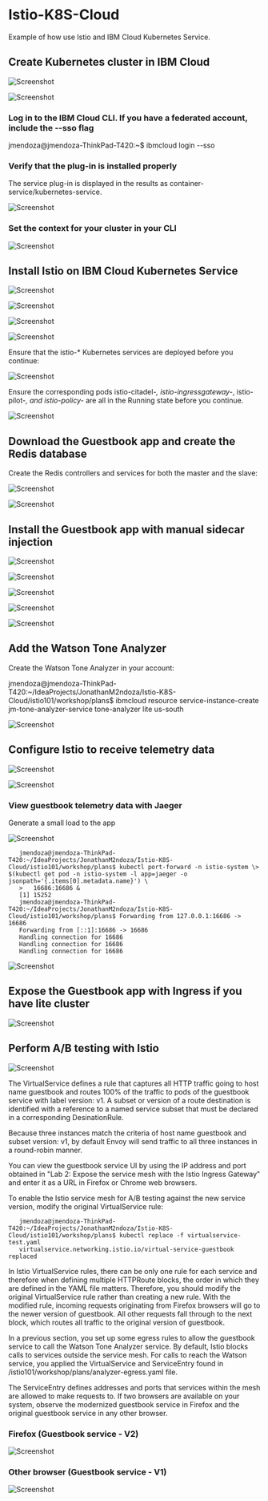 # Istio-K8S-Cloud

Example of how use Istio and IBM Cloud Kubernetes Service.

## Create Kubernetes cluster in IBM Cloud

![Screenshot](prtsc/Istio-K8S-Cloud-3.png)

![Screenshot](prtsc/Istio-K8S-Cloud-3.1.png)

### Log in to the IBM Cloud CLI. If you have a federated account, include the --sso flag

jmendoza@jmendoza-ThinkPad-T420:~$ ibmcloud login --sso

###  Verify that the plug-in is installed properly

The service plug-in is displayed in the results as container-service/kubernetes-service.

![Screenshot](prtsc/Istio-K8S-Cloud-1.png)

### Set the context for your cluster in your CLI

![Screenshot](prtsc/Istio-K8S-Cloud-4.png)

## Install Istio on IBM Cloud Kubernetes Service

![Screenshot](prtsc/Istio-K8S-Cloud-7.png)

![Screenshot](prtsc/Istio-K8S-Cloud-8.png)

![Screenshot](prtsc/Istio-K8S-Cloud-9.png)

![Screenshot](prtsc/Istio-K8S-Cloud-9.1.png)

Ensure that the istio-* Kubernetes services are deployed before you continue:

![Screenshot](prtsc/Istio-K8S-Cloud-10.png)

Ensure the corresponding pods istio-citadel-*, istio-ingressgateway-*, istio-pilot-*, and istio-policy-* are all in the Running state before you continue.

![Screenshot](prtsc/Istio-K8S-Cloud-11.png)

## Download the Guestbook app and create the Redis database

Create the Redis controllers and services for both the master and the slave:

![Screenshot](prtsc/Istio-K8S-Cloud-13.png)

![Screenshot](prtsc/Istio-K8S-Cloud-14.png)

## Install the Guestbook app with manual sidecar injection

![Screenshot](prtsc/Istio-K8S-Cloud-15.png)

![Screenshot](prtsc/Istio-K8S-Cloud-15.1.png)

![Screenshot](prtsc/Istio-K8S-Cloud-15.2.png)

![Screenshot](prtsc/Istio-K8S-Cloud-15.3.png)

![Screenshot](prtsc/Istio-K8S-Cloud-15.4.png)

## Add the Watson Tone Analyzer

Create the Watson Tone Analyzer in your account:

jmendoza@jmendoza-ThinkPad-T420:~/IdeaProjects/JonathanM2ndoza/Istio-K8S-Cloud/istio101/workshop/plans$ ibmcloud resource service-instance-create jm-tone-analyzer-service tone-analyzer lite us-south

![Screenshot](prtsc/Istio-K8S-Cloud-16.png)

## Configure Istio to receive telemetry data

![Screenshot](prtsc/Istio-K8S-Cloud-17.png)

![Screenshot](prtsc/Istio-K8S-Cloud-17.1.png)

### View guestbook telemetry data with Jaeger

Generate a small load to the app

![Screenshot](prtsc/Istio-K8S-Cloud-18.png)

  ```shell
     jmendoza@jmendoza-ThinkPad-T420:~/IdeaProjects/JonathanM2ndoza/Istio-K8S-Cloud/istio101/workshop/plans$ kubectl port-forward -n istio-system \>   $(kubectl get pod -n istio-system -l app=jaeger -o jsonpath='{.items[0].metadata.name}') \
     >   16686:16686 &
     [1] 15252
     jmendoza@jmendoza-ThinkPad-T420:~/IdeaProjects/JonathanM2ndoza/Istio-K8S-Cloud/istio101/workshop/plans$ Forwarding from 127.0.0.1:16686 -> 16686
     Forwarding from [::1]:16686 -> 16686
     Handling connection for 16686
     Handling connection for 16686
     Handling connection for 16686
  ```

![Screenshot](prtsc/Istio-K8S-Cloud-18.1.png)

## Expose the Guestbook app with Ingress if you have lite cluster

![Screenshot](prtsc/Istio-K8S-Cloud-19.png)

## Perform A/B testing with Istio

![Screenshot](prtsc/Istio-K8S-Cloud-20.png)

The VirtualService defines a rule that captures all HTTP traffic going to host name guestbook and routes 100% of the traffic to pods of the guestbook service with label version: v1. A subset or version of a route destination is identified with a reference to a named service subset that must be declared in a corresponding DesinationRule. 

Because three instances match the criteria of host name guestbook and subset version: v1, by default Envoy will send traffic to all three instances in a round-robin manner.

You can view the guestbook service UI by using the IP address and port obtained in "Lab 2: Expose the service mesh with the Istio Ingress Gateway" and enter it as a URL in Firefox or Chrome web browsers.

To enable the Istio service mesh for A/B testing against the new service version, modify the original VirtualService rule:

  ```shell
     jmendoza@jmendoza-ThinkPad-T420:~/IdeaProjects/JonathanM2ndoza/Istio-K8S-Cloud/istio101/workshop/plans$ kubectl replace -f virtualservice-test.yaml
     virtualservice.networking.istio.io/virtual-service-guestbook replaced
  ```

In Istio VirtualService rules, there can be only one rule for each service and therefore when defining multiple HTTPRoute blocks, the order in which they are defined in the YAML file matters. Therefore, you should modify the original VirtualService rule rather than creating a new rule. With the modified rule, incoming requests originating from Firefox browsers will go to the newer version of guestbook. All other requests fall through to the next block, which routes all traffic to the original version of guestbook.

In a previous section, you set up some egress rules to allow the guestbook service to call the Watson Tone Analyzer service. By default, Istio blocks calls to services outside the service mesh. For calls to reach the Watson service, you applied the VirtualService and ServiceEntry found in /istio101/workshop/plans/analyzer-egress.yaml file.

The ServiceEntry defines addresses and ports that services within the mesh are allowed to make requests to. If two browsers are available on your system, observe the modernized guestbook service in Firefox and the original guestbook service in any other browser.

### Firefox (Guestbook service - V2)

![Screenshot](prtsc/Istio-K8S-Cloud-20.2.png)

### Other browser (Guestbook service - V1)

![Screenshot](prtsc/Istio-K8S-Cloud-20.1.png)

































